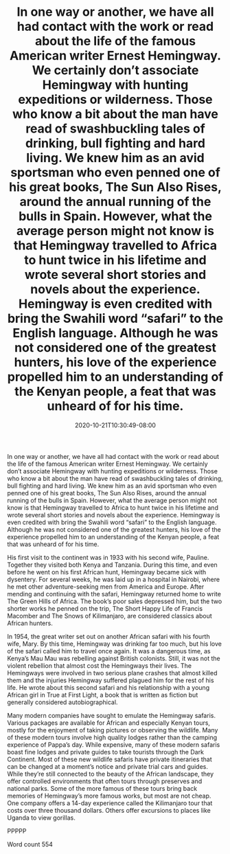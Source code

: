 ﻿---
title: "In one way or another, we have all had contact with the work or read about the life of the famous American writer Ernest Hemingway. We certainly don’t associate Hemingway with hunting expeditions or wilderness. Those who know a bit about the man have read of swashbuckling tales of drinking, bull fighting and hard living. We knew him as an avid sportsman who even penned one of his great books, The Sun Also Rises, around the annual running of the bulls in Spain. However, what the average person might not know is that Hemingway travelled to Africa to hunt twice in his lifetime and wrote several short stories and novels about the experience. Hemingway is even credited with bring the Swahili word “safari” to the English language. Although he was not considered one of the greatest hunters, his love of the experience propelled him to an understanding of the Kenyan people, a feat that was unheard of for his time."
date: 2020-10-21T10:30:49-08:00
description: "Hunting Tips for Web Success"
featured_image: "/images/Hunting.jpg"
tags: ["Hunting"]
---

In one way or another, we have all had contact with the work or read about the life of the famous American writer Ernest Hemingway. We certainly don’t associate Hemingway with hunting expeditions or wilderness. Those who know a bit about the man have read of swashbuckling tales of drinking, bull fighting and hard living. We knew him as an avid sportsman who even penned one of his great books, The Sun Also Rises, around the annual running of the bulls in Spain. However, what the average person might not know is that Hemingway travelled to Africa to hunt twice in his lifetime and wrote several short stories and novels about the experience. Hemingway is even credited with bring the Swahili word “safari” to the English language. Although he was not considered one of the greatest hunters, his love of the experience propelled him to an understanding of the Kenyan people, a feat that was unheard of for his time.

His first visit to the continent was in 1933 with his second wife, Pauline. Together they visited both Kenya and Tanzania. During this time, and even before he went on his first African hunt, Hemingway became sick with dysentery. For several weeks, he was laid up in a hospital in Nairobi, where he met other adventure-seeking men from America and Europe. After mending and continuing with the safari, Hemingway returned home to write The Green Hills of Africa. The book’s poor sales depressed him, but the two shorter works he penned on the trip, The Short Happy Life of Francis Macomber and The Snows of Kilimanjaro, are considered classics about African hunters. 

In 1954, the great writer set out on another African safari with his fourth wife, Mary. By this time, Hemingway was drinking far too much, but his love of the safari called him to travel once again. It was a dangerous time, as Kenya’s Mau Mau was rebelling against British colonists. Still, it was not the violent rebellion that almost cost the Hemingways their lives. The Hemingways were involved in two serious plane crashes that almost killed them and the injuries Hemingway suffered plagued him for the rest of his life. He wrote about this second safari and his relationship with a young African girl in True at First Light, a book that is written as fiction but generally considered autobiographical. 

Many modern companies have sought to emulate the Hemingway safaris. Various packages are available for African and especially Kenyan tours, mostly for the enjoyment of taking pictures or observing the wildlife. Many of these modern tours involve high quality lodges rather than the camping experience of Pappa’s day. While expensive, many of these modern safaris boast fine lodges and private guides to take tourists through the Dark Continent. Most of these new wildlife safaris have private itineraries that can be changed at a moment’s notice and private trial cars and guides. While they’re still connected to the beauty of the African landscape, they offer controlled environments that often tours through preserves and national parks. Some of the more famous of these tours bring back memories of Hemingway’s more famous works, but most are not cheap. One company offers a 14-day experience called the Kilimanjaro tour that costs over three thousand dollars. Others offer excursions to places like Uganda to view gorillas. 

PPPPP

Word count 554

